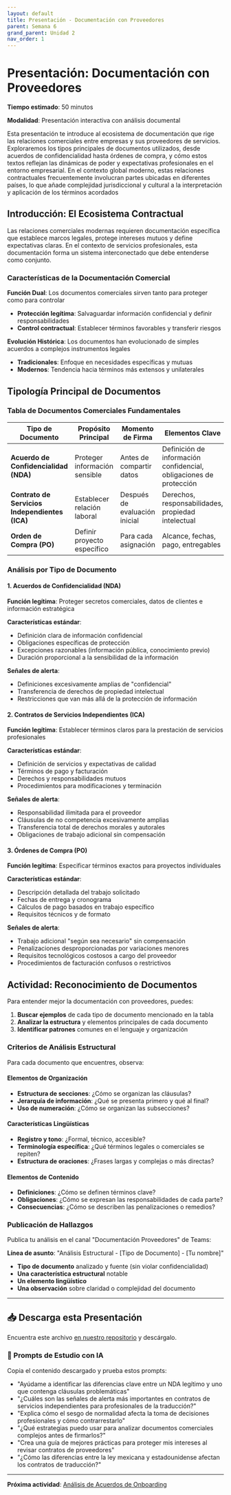 ```yaml
---
layout: default
title: Presentación - Documentación con Proveedores
parent: Semana 6
grand_parent: Unidad 2
nav_order: 1
---
```


# Presentación: Documentación con Proveedores

**Tiempo estimado**: 50 minutos

**Modalidad**: Presentación interactiva con análisis documental

Esta presentación te introduce al ecosistema de documentación que rige las relaciones comerciales entre empresas y sus proveedores de servicios. Exploraremos los tipos principales de documentos utilizados, desde acuerdos de confidencialidad hasta órdenes de compra, y cómo estos textos reflejan las dinámicas de poder y expectativas profesionales en el entorno empresarial. En el contexto global moderno, estas relaciones contractuales frecuentemente involucran partes ubicadas en diferentes países, lo que añade complejidad jurisdiccional y cultural a la interpretación y aplicación de los términos acordados

## Introducción: El Ecosistema Contractual

Las relaciones comerciales modernas requieren documentación específica que establece marcos legales, protege intereses mutuos y define expectativas claras. En el contexto de servicios profesionales, esta documentación forma un sistema interconectado que debe entenderse como conjunto.

### Características de la Documentación Comercial

**Función Dual**: Los documentos comerciales sirven tanto para proteger como para controlar
- **Protección legítima**: Salvaguardar información confidencial y definir responsabilidades
- **Control contractual**: Establecer términos favorables y transferir riesgos

**Evolución Histórica**: Los documentos han evolucionado de simples acuerdos a complejos instrumentos legales
- **Tradicionales**: Enfoque en necesidades específicas y mutuas
- **Modernos**: Tendencia hacia términos más extensos y unilaterales

## Tipología Principal de Documentos

### Tabla de Documentos Comerciales Fundamentales

| **Tipo de Documento** | **Propósito Principal** | **Momento de Firma** | **Elementos Clave** | **Duración Típica** |
|---|---|---|---|---|
| **Acuerdo de Confidencialidad (NDA)** | Proteger información sensible | Antes de compartir datos | Definición de información confidencial, obligaciones de protección | Perpetua o por período específico |
| **Contrato de Servicios Independientes (ICA)** | Establecer relación laboral | Después de evaluación inicial | Derechos, responsabilidades, propiedad intelectual | 6 meses a varios años |
| **Orden de Compra (PO)** | Definir proyecto específico | Para cada asignación | Alcance, fechas, pago, entregables | Por proyecto individual |

### Análisis por Tipo de Documento

#### 1. Acuerdos de Confidencialidad (NDA)

**Función legítima**: Proteger secretos comerciales, datos de clientes e información estratégica

**Características estándar**:
- Definición clara de información confidencial
- Obligaciones específicas de protección
- Excepciones razonables (información pública, conocimiento previo)
- Duración proporcional a la sensibilidad de la información

**Señales de alerta**:
- Definiciones excesivamente amplias de "confidencial"
- Transferencia de derechos de propiedad intelectual
- Restricciones que van más allá de la protección de información

#### 2. Contratos de Servicios Independientes (ICA)

**Función legítima**: Establecer términos claros para la prestación de servicios profesionales

**Características estándar**:
- Definición de servicios y expectativas de calidad
- Términos de pago y facturación
- Derechos y responsabilidades mutuos
- Procedimientos para modificaciones y terminación

**Señales de alerta**:
- Responsabilidad ilimitada para el proveedor
- Cláusulas de no competencia excesivamente amplias
- Transferencia total de derechos morales y autorales
- Obligaciones de trabajo adicional sin compensación

#### 3. Órdenes de Compra (PO)

**Función legítima**: Especificar términos exactos para proyectos individuales

**Características estándar**:
- Descripción detallada del trabajo solicitado
- Fechas de entrega y cronograma
- Cálculos de pago basados en trabajo específico
- Requisitos técnicos y de formato

**Señales de alerta**:
- Trabajo adicional "según sea necesario" sin compensación
- Penalizaciones desproporcionadas por variaciones menores
- Requisitos tecnológicos costosos a cargo del proveedor
- Procedimientos de facturación confusos o restrictivos

## Actividad: Reconocimiento de Documentos

Para entender mejor la documentación con proveedores, puedes:

1. **Buscar ejemplos** de cada tipo de documento mencionado en la tabla
2. **Analizar la estructura** y elementos principales de cada documento
3. **Identificar patrones** comunes en el lenguaje y organización

### Criterios de Análisis Estructural

Para cada documento que encuentres, observa:

#### Elementos de Organización
- **Estructura de secciones**: ¿Cómo se organizan las cláusulas?
- **Jerarquía de información**: ¿Qué se presenta primero y qué al final?
- **Uso de numeración**: ¿Cómo se organizan las subsecciones?

#### Características Lingüísticas
- **Registro y tono**: ¿Formal, técnico, accesible?
- **Terminología específica**: ¿Qué términos legales o comerciales se repiten?
- **Estructura de oraciones**: ¿Frases largas y complejas o más directas?

#### Elementos de Contenido
- **Definiciones**: ¿Cómo se definen términos clave?
- **Obligaciones**: ¿Cómo se expresan las responsabilidades de cada parte?
- **Consecuencias**: ¿Cómo se describen las penalizaciones o remedios?

### Publicación de Hallazgos

Publica tu análisis en el canal "Documentación Proveedores" de Teams:

**Línea de asunto**: "Análisis Estructural - [Tipo de Documento] - [Tu nombre]"

- **Tipo de documento** analizado y fuente (sin violar confidencialidad)
- **Una característica estructural** notable
- **Un elemento lingüístico**
- **Una observación** sobre claridad o complejidad del documento

---

## 📥 Descarga esta Presentación

Encuentra este archivo [en nuestro repositorio](https://github.com/alainamb/uic_tr14-comercial-publicitaria/blob/main/unidad2/semana6/presentacion-documentacion-proveedores.md) y descárgalo.

### 🤖 Prompts de Estudio con IA

Copia el contenido descargado y prueba estos prompts:

- "Ayúdame a identificar las diferencias clave entre un NDA legítimo y uno que contenga cláusulas problemáticas"
- "¿Cuáles son las señales de alerta más importantes en contratos de servicios independientes para profesionales de la traducción?"
- "Explica cómo el sesgo de normalidad afecta la toma de decisiones profesionales y cómo contrarrestarlo"
- "¿Qué estrategias puedo usar para analizar documentos comerciales complejos antes de firmarlos?"
- "Crea una guía de mejores prácticas para proteger mis intereses al revisar contratos de proveedores"
- "¿Cómo las diferencias entre la ley mexicana y estadounidense afectan los contratos de traducción?"

---

**Próxima actividad**: [Análisis de Acuerdos de Onboarding](analisis-acuerdos-onboarding.md)
